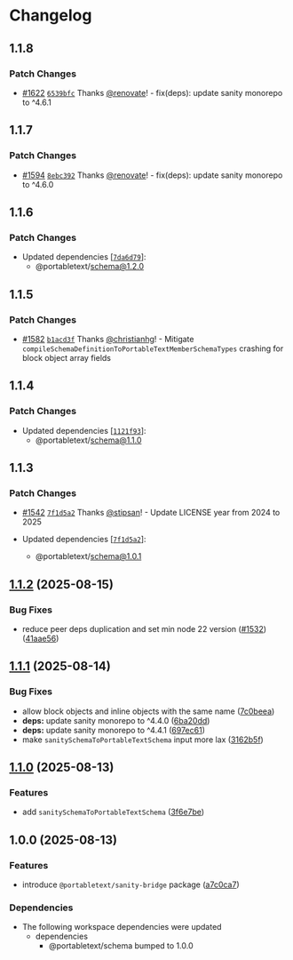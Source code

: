 # Changelog

## 1.1.8

### Patch Changes

- [#1622](https://github.com/portabletext/editor/pull/1622) [`6539bfc`](https://github.com/portabletext/editor/commit/6539bfc45ef0f31d38d475a2461725529b24f2f3) Thanks [@renovate](https://github.com/apps/renovate)! - fix(deps): update sanity monorepo to ^4.6.1

## 1.1.7

### Patch Changes

- [#1594](https://github.com/portabletext/editor/pull/1594) [`8ebc392`](https://github.com/portabletext/editor/commit/8ebc39284ac3c286c73046e99fef4e77193d4608) Thanks [@renovate](https://github.com/apps/renovate)! - fix(deps): update sanity monorepo to ^4.6.0

## 1.1.6

### Patch Changes

- Updated dependencies [[`7da6d79`](https://github.com/portabletext/editor/commit/7da6d790eab1566de522f65bf98410cc778fd303)]:
  - @portabletext/schema@1.2.0

## 1.1.5

### Patch Changes

- [#1582](https://github.com/portabletext/editor/pull/1582) [`b1acd3f`](https://github.com/portabletext/editor/commit/b1acd3f6e118195b3cbbc46c8dde619116ef4774) Thanks [@christianhg](https://github.com/christianhg)! - Mitigate `compileSchemaDefinitionToPortableTextMemberSchemaTypes` crashing for block object array fields

## 1.1.4

### Patch Changes

- Updated dependencies [[`1121f93`](https://github.com/portabletext/editor/commit/1121f9306b10481d10954f95211eed2ca20446f3)]:
  - @portabletext/schema@1.1.0

## 1.1.3

### Patch Changes

- [#1542](https://github.com/portabletext/editor/pull/1542) [`7f1d5a2`](https://github.com/portabletext/editor/commit/7f1d5a2e7576e51cba249721e9279d1b42f8bd99) Thanks [@stipsan](https://github.com/stipsan)! - Update LICENSE year from 2024 to 2025

- Updated dependencies [[`7f1d5a2`](https://github.com/portabletext/editor/commit/7f1d5a2e7576e51cba249721e9279d1b42f8bd99)]:
  - @portabletext/schema@1.0.1

## [1.1.2](https://github.com/portabletext/editor/compare/sanity-bridge-v1.1.1...sanity-bridge-v1.1.2) (2025-08-15)

### Bug Fixes

- reduce peer deps duplication and set min node 22 version ([#1532](https://github.com/portabletext/editor/issues/1532)) ([41aae56](https://github.com/portabletext/editor/commit/41aae568c208a3512683280319dbb018d13286da))

## [1.1.1](https://github.com/portabletext/editor/compare/sanity-bridge-v1.1.0...sanity-bridge-v1.1.1) (2025-08-14)

### Bug Fixes

- allow block objects and inline objects with the same name ([7c0beea](https://github.com/portabletext/editor/commit/7c0beeaa8fdc7167fc4c6b86bf9e668c20a5d6d4))
- **deps:** update sanity monorepo to ^4.4.0 ([6ba20dd](https://github.com/portabletext/editor/commit/6ba20dd704a244f4da157e1b543f89a6b4cb89db))
- **deps:** update sanity monorepo to ^4.4.1 ([697ec61](https://github.com/portabletext/editor/commit/697ec61fb74ad08ab0693377d483ab8765e2b8bd))
- make `sanitySchemaToPortableTextSchema` input more lax ([3162b5f](https://github.com/portabletext/editor/commit/3162b5f96e24cf6a0f17623365e4c07f557b1e25))

## [1.1.0](https://github.com/portabletext/editor/compare/sanity-bridge-v1.0.0...sanity-bridge-v1.1.0) (2025-08-13)

### Features

- add `sanitySchemaToPortableTextSchema` ([3f6e7be](https://github.com/portabletext/editor/commit/3f6e7be813e3c393db9637fd58da5bc02b40b277))

## 1.0.0 (2025-08-13)

### Features

- introduce `@portabletext/sanity-bridge` package ([a7c0ca7](https://github.com/portabletext/editor/commit/a7c0ca757c3d171a8b879e5c669bfc5264fd7fcd))

### Dependencies

- The following workspace dependencies were updated
  - dependencies
    - @portabletext/schema bumped to 1.0.0
